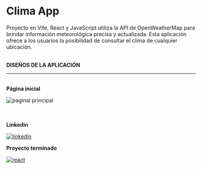# Clima App

Proyecto en Vite, React y JavaScript utiliza la API de OpenWeatherMap para brindar información meteorológica precisa y actualizada. Esta aplicación ofrece a los usuarios la posibilidad de consultar el clima de cualquier ubicación.

<br>
<b> DISEÑOS DE LA APLICACIÓN</b>

<hr>

<br>
<b> Página inicial</b>

![paginal principal](https://github.com/OrlayMolina/clima-app/assets/111409267/701377d4-b430-4228-a7a7-e88125640fae)


<br>

<br>
<b>Linkedin</b>

<a href="https://www.linkedin.com/in/orlay-andres-molina-gomez-71b470241/" target="_blank">


![linkedin](https://github.com/OrlayMolina/clima-app/assets/111409267/d540442d-3300-4f35-98b7-08196aa1f064)


</a>


<b>Proyecto terminado</b>

<a href="https://orlay-andres-molina-proyecto13.netlify.app/" target="_blank">

![react](https://github.com/OrlayMolina/clima-app/assets/111409267/d304fcc4-714e-48bb-952f-633674380a46)



</a>

